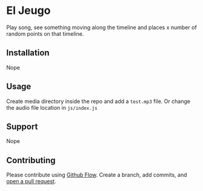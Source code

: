 # El Jeugo

Play song, see something moving along the timeline and places x number of random points on that timeline.

## Installation

Nope

## Usage

Create media directory inside the repo and add a `test.mp3` file.
Or change the audio file location in `js/index.js`

## Support

Nope

## Contributing

Please contribute using [Github Flow](https://guides.github.com/introduction/flow/). Create a branch, add commits, and [open a pull request](https://github.com/fraction/readme-boilerplate/compare/).
